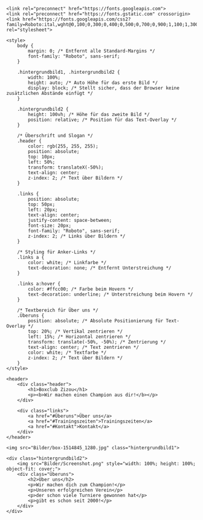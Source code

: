 <!DOCTYPE html>
<html lang="de">
<head>
    <meta charset="UTF-8">
    <meta name="viewport" content="width=device-width, initial-scale=1.0">
    <title>Boxclub Zizou</title>

    <link rel="preconnect" href="https://fonts.googleapis.com">
    <link rel="preconnect" href="https://fonts.gstatic.com" crossorigin>
    <link href="https://fonts.googleapis.com/css2?family=Roboto:ital,wght@0,100;0,300;0,400;0,500;0,700;0,900;1,100;1,300;1,400;1,500;1,700;1,900&display=swap" rel="stylesheet">

    <style>
        body {
            margin: 0; /* Entfernt alle Standard-Margins */
            font-family: "Roboto", sans-serif;
        }

        .hintergrundbild1, .hintergrundbild2 {
            width: 100%;
            height: auto; /* Auto Höhe für das erste Bild */
            display: block; /* Stellt sicher, dass der Browser keine zusätzlichen Abstände einfügt */
        }

        .hintergrundbild2 {
            height: 100vh; /* Höhe für das zweite Bild */
            position: relative; /* Position für das Text-Overlay */
        }

        /* Überschrift und Slogan */
        .header {
            color: rgb(255, 255, 255);
            position: absolute;
            top: 10px;
            left: 50%;
            transform: translateX(-50%);
            text-align: center;
            z-index: 2; /* Text über Bildern */
        }

        .links {
            position: absolute;
            top: 50px;
            left: 20px;
            text-align: center;
            justify-content: space-between;
            font-size: 20px;
            font-family: "Roboto", sans-serif;
            z-index: 2; /* Links über Bildern */
        }

        /* Styling für Anker-Links */
        .links a {
            color: white; /* Linkfarbe */
            text-decoration: none; /* Entfernt Unterstreichung */
        }

        .links a:hover {
            color: #ffcc00; /* Farbe beim Hovern */
            text-decoration: underline; /* Unterstreichung beim Hovern */
        }

        /* Textbereich für Über uns */
        .Überuns {
            position: absolute; /* Absolute Positionierung für Text-Overlay */
            top: 20%; /* Vertikal zentrieren */
            left: 15%; /* Horizontal zentrieren */
            transform: translate(-50%, -50%); /* Zentrierung */
            text-align: center; /* Text zentrieren */
            color: white; /* Textfarbe */
            z-index: 2; /* Text über Bildern */
        }
    </style>
</head>
<body>

    <header>
        <div class="header">
            <h1>Boxclub Zizou</h1>
            <p><b>Wir machen einen Champion aus dir!</b></p>
        </div>

        <div class="links">
            <a href="#Überuns">Über uns</a>
            <a href="#Trainingszeiten">Trainingszeiten</a>
            <a href="#Kontakt">Kontakt</a>
        </div>
    </header>

    <img src="Bilder/box-1514845_1280.jpg" class="hintergrundbild1">
    
    <div class="hintergrundbild2">
        <img src="Bilder/Screenshot.png" style="width: 100%; height: 100%; object-fit: cover;">
        <div class="Überuns">
            <h2>Über uns</h2>
            <p>Wir machen dich zum Champion!</p>
            <p>Unseren erfolgreichen Verein</p>
            <p>der schon viele Turniere gewonnen hat</p>
            <p>gibt es schon seit 2000!</p>
        </div>
    </div>

</body>
</html>
